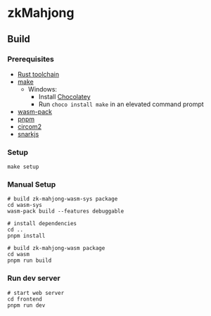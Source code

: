 # zkMahjong

## Build

### Prerequisites

-   [Rust toolchain](https://www.rust-lang.org/tools/install)
-   [make](https://www.gnu.org/software/make/#download)
    -   Windows:
        -   Install [Chocolatey](https://chocolatey.org/install)
        -   Run `choco install make` in an elevated command prompt
-   [wasm-pack](https://rustwasm.github.io/wasm-pack/installer/)
-   [pnpm](https://pnpm.js.org/en/installation)
-   [circom2](https://docs.circom.io/getting-started/installation/)
-   [snarkjs](https://github.com/iden3/snarkjs#install-snarkjs)

### Setup

```
make setup
```

### Manual Setup

```
# build zk-mahjong-wasm-sys package
cd wasm-sys
wasm-pack build --features debuggable

# install dependencies
cd ..
pnpm install

# build zk-mahjong-wasm package
cd wasm
pnpm run build
```

### Run dev server

```
# start web server
cd frontend
pnpm run dev
```
